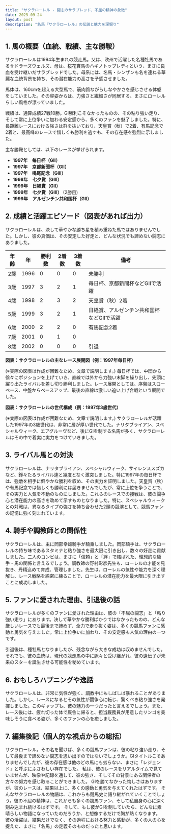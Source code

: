 ```yaml
---
title: "サクラローレル - 闘志のサラブレッド、不屈の精神の象徴"
date: 2025-09-24
layout: post
description: "名馬『サクラローレル』の伝説と魅力を深堀り"
---
```


## 1. 馬の概要（血統、戦績、主な勝鞍）

サクラローレルは1994年生まれの競走馬。父は、欧州で活躍した名種牡馬であるサドラーズウェルズ、母は、桜花賞馬のハギノトップレディという、まさに良血を受け継いだサラブレッドでした。母系には、名馬・シンザンも名を連ねる華麗な血統背景を持ち、その潜在能力の高さを予感させました。

馬体は、160cmを超える大型馬で、筋肉質ながらしなやかさを感じさせる体躯をしていました。その容姿からは、力強さと繊細さが同居する、まさにローレルらしい風格が漂っていました。

戦績は、通算成績27戦10勝。GI勝利こそなかったものの、その粘り強い走り、そして常に上位争いに加わる安定感から、多くのファンを魅了しました。特に、長距離レースにおける強さは群を抜いており、天皇賞（秋）で2着、有馬記念で2着と、最高峰のレースで惜しくも勝利を逃すも、その存在感を強烈に示しました。

主な勝鞍としては、以下のレースが挙げられます。

* **1997年　毎日杯（GII）**
* **1997年　京都新聞杯（GII）**
* **1997年　鳴尾記念（GIII）**
* **1998年　七夕賞（GIII）**
* **1999年　日経賞（GII）**
* **1999年　七夕賞（GIII）**  (2勝目)
* **1999年　アルゼンチン共和国杯（GII）**


## 2. 成績と活躍エピソード（図表があれば出力）

サクラローレルは、決して華やかな勝ち星を積み重ねた馬ではありませんでした。しかし、彼の真価は、その安定した好走と、どんな状況でも諦めない闘志にありました。

| 年齢 | 年 | 勝利数 | 2着数 | 3着数 | 備考 |
|---|---|---|---|---|---|
| 2歳 | 1996 | 0 | 0 | 0 | 未勝利 |
| 3歳 | 1997 | 3 | 2 | 1 | 毎日杯、京都新聞杯などGIIで活躍 |
| 4歳 | 1998 | 2 | 3 | 2 | 天皇賞（秋）2着 |
| 5歳 | 1999 | 3 | 2 | 1 | 日経賞、アルゼンチン共和国杯などGIIで活躍 |
| 6歳 | 2000 | 2 | 2 | 0 | 有馬記念2着 |
| 7歳 | 2001 | 0 | 1 | 0 | |
| 8歳 | 2002 | 0 | 0 | 0 | 引退 |


**図表：サクラローレルの主なレース展開図（例：1997年毎日杯）**

(※実際の図表は作成が困難なため、文章で説明します。)  毎日杯では、中団から徐々にポジションを上げていき、直線では外から力強い末脚を繰り出し、先頭に躍り出たライバルを差し切り勝利しました。レース展開としては、序盤はスローペース、中盤からペースアップ、最後の直線は激しい追い上げ合戦という展開でした。


**図表：サクラローレルの世代構成（例：1997年3歳世代）**

(※実際の図表は作成が困難なため、文章で説明します。) サクラローレルが活躍した1997年の3歳世代は、非常に層が厚い世代でした。ナリタブライアン、スペシャルウィーク、エアグルーヴなど、後にGIを制する名馬が多く、サクラローレルはその中で着実に実力をつけていきました。


## 3. ライバル馬との対決

サクラローレルは、ナリタブライアン、スペシャルウィーク、サイレンススズカなど、錚々たるライバル達と幾度となく激突しました。特に1997年の毎日杯では、強敵を相手に鮮やかな勝利を収め、その実力を証明しました。天皇賞（秋）や有馬記念では惜しくも勝利には届きませんでしたが、常に上位を争うことで、その実力と人気を不動のものにしました。これらのレースでの接戦は、彼の闘争心と潜在能力の高さを改めて示すものとなりました。特に、スペシャルウィークとの対戦は、異なるタイプの強さを持ち合わせた2頭の競演として、競馬ファンの記憶に強く刻まれています。


## 4. 騎手や調教師との関係性

サクラローレルは、主に岡部幸雄騎手が騎乗しました。岡部騎手は、サクラローレルの持ち味であるスタミナと粘り強さを最大限に引き出し、数々の好走に貢献しました。二人のコンビは、まさに「信頼」と「絆」で結ばれた、理想的な騎手・馬の関係と言えるでしょう。調教師の野村彰彦先生も、ローレルの才能を見抜き、丹精込めて育成、管理しました。先生は、ローレルの気性や能力を深く理解し、レース戦略を綿密に練ることで、ローレルの潜在能力を最大限に引き出すことに成功しました。


## 5. ファンに愛された理由、引退後の話

サクラローレルが多くのファンに愛された理由は、彼の「不屈の闘志」と「粘り強い走り」にあります。決して華やかな勝利ばかりではなかったものの、どんな厳しいレースでも最後まで諦めず、全力で走り抜く姿は、多くの競馬ファンに感動と勇気を与えました。常に上位争いに加わり、その安定感も人気の理由の一つです。

引退後は、種牡馬となりましたが、残念ながら大きな成功は収めませんでした。それでも、彼の血統は、現代の競走馬の中に脈々と受け継がれ、彼の遺伝子が未来のスターを誕生させる可能性を秘めています。


## 6. おもしろハプニングや逸話

サクラローレルは、非常に気性が強く、調教中にもしばしば暴れることがありました。しかし、レースになるとその気性が闘争心に転じ、驚くべき粘り強さを発揮しました。このギャップも、彼の魅力の一つだったと言えるでしょう。また、レース後には、疲れ切った体で厩舎に帰ると、担当厩務員が用意したリンゴを美味しそうに食べる姿が、多くのファンの心を癒しました。


## 7. 編集後記（個人的な視点からの総括）

サクラローレル。その名を聞けば、多くの競馬ファンは、彼の粘り強い走り、そして最後まで諦めない闘志を思い出すのではないでしょうか。GIタイトルこそありませんでしたが、彼の存在感は他のどの馬にも劣らない、まさに「レジェンド」と呼ぶにふさわしい存在でした。  私は、彼のレースをリアルタイムで見ていませんが、映像や記録を通して、彼の強さ、そしてその背景にある関係者の方々の努力を感じ取ることができました。  GIを勝てなかった悔しさはありますが、彼のレースは、結果以上に、多くの感動と勇気を与えてくれたはずです。  そんなサクラローレルの物語は、これからも競馬史に語り継がれていくことでしょう。彼の不屈の精神は、これからも多くの競馬ファン、そして私自身の心に深く刻み込まれ続けるはずです。  そして、もし彼がGIを制していたら、どんなに素晴らしい物語になっていたのだろうか、と想像するだけで胸が熱くなります。  彼の活躍は、結果だけでなく、その過程における努力と感動が、多くの人の心を捉えた、まさに「名馬」の定義そのものだったと思います。
